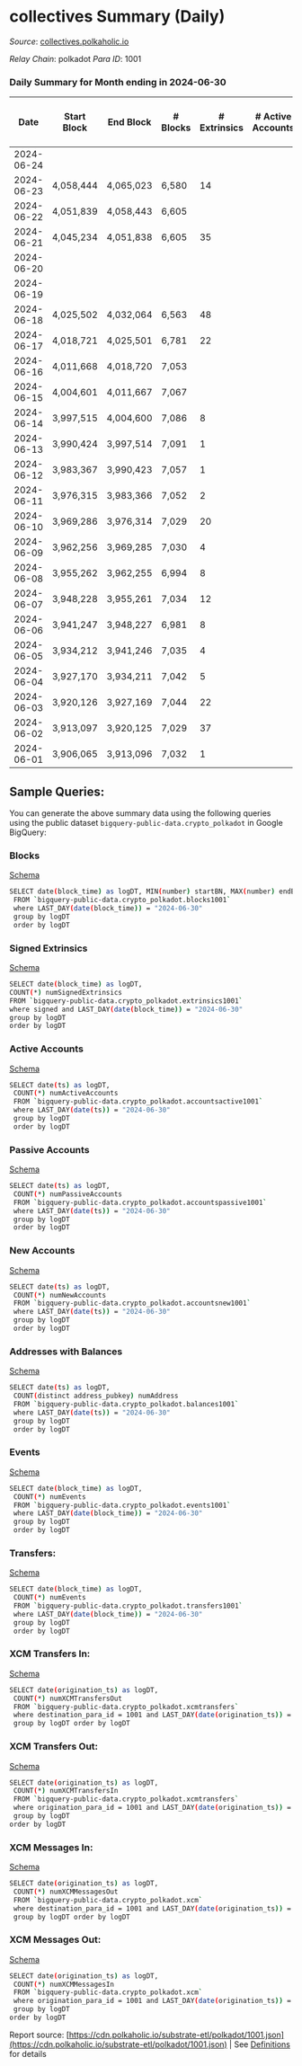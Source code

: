 # collectives Summary (Daily)

_Source_: [collectives.polkaholic.io](https://collectives.polkaholic.io)

*Relay Chain*: polkadot
*Para ID*: 1001



### Daily Summary for Month ending in 2024-06-30


| Date    | Start Block | End Block | # Blocks | # Extrinsics | # Active Accounts | # Passive Accounts | # New Accounts | # Addresses | # Events  | # Transfers ($USD) | # XCM Transfers In ($USD) | # XCM Transfers Out ($USD) | # XCM In | # XCM Out | Issues |
|---------|-------------|-----------|----------|--------------|-------------------|--------------------|----------------|-------------|-----------|--------------------|---------------------------|----------------------------|----------|-----------|--------|
| 2024-06-24 |  |  |  |  |  |  |  | 119 |  |   |   |   |  |  |  |
| 2024-06-23 | 4,058,444 | 4,065,023 | 6,580 | 14 |  |  |  | 119 | 13,263 | 26  |   |   |  |  |  |
| 2024-06-22 | 4,051,839 | 4,058,443 | 6,605 |  |  |  |  | 118 | 13,229 |   |   |   |  |  |  |
| 2024-06-21 | 4,045,234 | 4,051,838 | 6,605 | 35 |  |  |  | 118 | 13,418 | 26  |   |   |  |  |  |
| 2024-06-20 |  |  |  |  |  |  |  | 117 |  |   |   |   |  |  |  |
| 2024-06-19 |  |  |  |  |  |  |  | 117 |  |   |   |   |  |  |  |
| 2024-06-18 | 4,025,502 | 4,032,064 | 6,563 | 48 |  |  |  |  | 13,345 | 1  |   |   |  |  |  |
| 2024-06-17 | 4,018,721 | 4,025,501 | 6,781 | 22 |  |  |  | 116 | 13,711 | 52  |   |   |  |  |  |
| 2024-06-16 | 4,011,668 | 4,018,720 | 7,053 |  |  |  |  | 114 | 14,110 |   |   |   |  |  |  |
| 2024-06-15 | 4,004,601 | 4,011,667 | 7,067 |  |  |  |  | 114 | 14,157 |   |   |   |  |  |  |
| 2024-06-14 | 3,997,515 | 4,004,600 | 7,086 | 8 |  |  |  | 114 | 14,271 | 26  |   |   |  |  |  |
| 2024-06-13 | 3,990,424 | 3,997,514 | 7,091 | 1 |  |  |  | 114 | 14,268 | 52  |   |   |  |  |  |
| 2024-06-12 | 3,983,367 | 3,990,423 | 7,057 | 1 |  |  |  | 112 | 14,157 | 26  |   |   |  |  |  |
| 2024-06-11 | 3,976,315 | 3,983,366 | 7,052 | 2 |  |  |  | 111 | 14,163 | 26  |   |   |  |  |  |
| 2024-06-10 | 3,969,286 | 3,976,314 | 7,029 | 20 |  |  |  | 110 | 14,171 |   |   |   |  |  |  |
| 2024-06-09 | 3,962,256 | 3,969,285 | 7,030 | 4 |  |  |  | 110 | 14,084 |   |   |   |  |  |  |
| 2024-06-08 | 3,955,262 | 3,962,255 | 6,994 | 8 |  |  |  | 110 | 14,028 |   |   |   |  |  |  |
| 2024-06-07 | 3,948,228 | 3,955,261 | 7,034 | 12 |  |  |  | 110 | 14,137 |   |   |   |  |  |  |
| 2024-06-06 | 3,941,247 | 3,948,227 | 6,981 | 8 |  |  |  | 110 | 14,004 |   |   |   |  |  |  |
| 2024-06-05 | 3,934,212 | 3,941,246 | 7,035 | 4 |  |  |  | 110 | 14,107 |   |   |   |  |  |  |
| 2024-06-04 | 3,927,170 | 3,934,211 | 7,042 | 5 |  |  |  | 110 | 14,102 | 1  |   |   |  |  |  |
| 2024-06-03 | 3,920,126 | 3,927,169 | 7,044 | 22 |  |  |  | 109 | 14,227 | 26  |   |   |  |  |  |
| 2024-06-02 | 3,913,097 | 3,920,125 | 7,029 | 37 |  |  |  | 108 | 14,257 | 52  |   |   |  |  |  |
| 2024-06-01 | 3,906,065 | 3,913,096 | 7,032 | 1 |  |  |  | 108 | 14,073 |   |   |   |  |  |  |

## Sample Queries:
You can generate the above summary data using the following queries using the public dataset `bigquery-public-data.crypto_polkadot` in Google BigQuery:


### Blocks 

[Schema](https://github.com/colorfulnotion/substrate-etl/blob/main/schema/blocks.json)

```bash
SELECT date(block_time) as logDT, MIN(number) startBN, MAX(number) endBN, COUNT(*) numBlocks 
 FROM `bigquery-public-data.crypto_polkadot.blocks1001`  
 where LAST_DAY(date(block_time)) = "2024-06-30" 
 group by logDT 
 order by logDT
```

### Signed Extrinsics 

[Schema](https://github.com/colorfulnotion/substrate-etl/blob/main/schema/extrinsics.json)

```bash
SELECT date(block_time) as logDT, 
COUNT(*) numSignedExtrinsics 
FROM `bigquery-public-data.crypto_polkadot.extrinsics1001`  
where signed and LAST_DAY(date(block_time)) = "2024-06-30" 
group by logDT 
order by logDT
```

### Active Accounts 

[Schema](https://github.com/colorfulnotion/substrate-etl/blob/main/schema/accountsactive.json)

```bash
SELECT date(ts) as logDT, 
 COUNT(*) numActiveAccounts 
 FROM `bigquery-public-data.crypto_polkadot.accountsactive1001` 
 where LAST_DAY(date(ts)) = "2024-06-30" 
 group by logDT 
 order by logDT
```

### Passive Accounts 

[Schema](https://github.com/colorfulnotion/substrate-etl/blob/main/schema/accountspassive.json)

```bash
SELECT date(ts) as logDT, 
 COUNT(*) numPassiveAccounts 
 FROM `bigquery-public-data.crypto_polkadot.accountspassive1001` 
 where LAST_DAY(date(ts)) = "2024-06-30" 
 group by logDT 
 order by logDT
```

### New Accounts 

[Schema](https://github.com/colorfulnotion/substrate-etl/blob/main/schema/accountsnew.json)

```bash
SELECT date(ts) as logDT, 
 COUNT(*) numNewAccounts 
 FROM `bigquery-public-data.crypto_polkadot.accountsnew1001` 
 where LAST_DAY(date(ts)) = "2024-06-30" 
 group by logDT
 order by logDT
```

### Addresses with Balances 

[Schema](https://github.com/colorfulnotion/substrate-etl/blob/main/schema/balances.json)

```bash
SELECT date(ts) as logDT,
 COUNT(distinct address_pubkey) numAddress 
 FROM `bigquery-public-data.crypto_polkadot.balances1001` 
 where LAST_DAY(date(ts)) = "2024-06-30" 
 group by logDT 
 order by logDT
```

### Events 

[Schema](https://github.com/colorfulnotion/substrate-etl/blob/main/schema/events.json)

```bash
SELECT date(block_time) as logDT, 
 COUNT(*) numEvents 
 FROM `bigquery-public-data.crypto_polkadot.events1001` 
 where LAST_DAY(date(block_time)) = "2024-06-30" 
 group by logDT 
 order by logDT
```

### Transfers:

[Schema](https://github.com/colorfulnotion/substrate-etl/blob/main/schema/transfers.json)

```bash
SELECT date(block_time) as logDT, 
 COUNT(*) numEvents 
 FROM `bigquery-public-data.crypto_polkadot.transfers1001` 
 where LAST_DAY(date(block_time)) = "2024-06-30" 
 group by logDT 
 order by logDT
```

### XCM Transfers In: 

[Schema](https://github.com/colorfulnotion/substrate-etl/blob/main/schema/xcmtransfers.json)

```bash
SELECT date(origination_ts) as logDT, 
 COUNT(*) numXCMTransfersOut 
 FROM `bigquery-public-data.crypto_polkadot.xcmtransfers` 
 where destination_para_id = 1001 and LAST_DAY(date(origination_ts)) = "2024-06-30" 
 group by logDT order by logDT
```

### XCM Transfers Out: 

[Schema](https://github.com/colorfulnotion/substrate-etl/blob/main/schema/xcmtransfers.json)

```bash
SELECT date(origination_ts) as logDT, 
 COUNT(*) numXCMTransfersIn 
 FROM `bigquery-public-data.crypto_polkadot.xcmtransfers` 
 where origination_para_id = 1001 and LAST_DAY(date(origination_ts)) = "2024-06-30" 
 group by logDT 
order by logDT
```

### XCM Messages In: 

[Schema](https://github.com/colorfulnotion/substrate-etl/blob/main/schema/xcm.json)

```bash
SELECT date(origination_ts) as logDT, 
 COUNT(*) numXCMMessagesOut 
 FROM `bigquery-public-data.crypto_polkadot.xcm` 
 where destination_para_id = 1001 and LAST_DAY(date(origination_ts)) = "2024-06-30" 
 group by logDT order by logDT
```

### XCM Messages Out: 

[Schema](https://github.com/colorfulnotion/substrate-etl/blob/main/schema/xcm.json)

```bash
SELECT date(origination_ts) as logDT, 
 COUNT(*) numXCMMessagesIn 
 FROM `bigquery-public-data.crypto_polkadot.xcm` 
 where origination_para_id = 1001 and LAST_DAY(date(origination_ts)) = "2024-06-30" 
 group by logDT 
order by logDT
```


Report source: [https://cdn.polkaholic.io/substrate-etl/polkadot/1001.json](https://cdn.polkaholic.io/substrate-etl/polkadot/1001.json) | See [Definitions](/DEFINITIONS.md) for details
